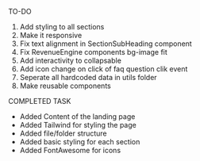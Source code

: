 TO-DO

1. Add styling to all sections
2. Make it responsive
3. Fix text alignment in SectionSubHeading component
4. Fix RevenueEngine components bg-image fit
5. Add interactivity to collapsable
6. Add icon change on click of faq question clik event
7. Seperate all hardcoded data in utils folder
8. Make reusable components

COMPLETED TASK

- Added Content of the landing page
- Added Tailwind for styling the page
- Added file/folder structure
- Added basic styling for each section
- Added FontAwesome for icons
